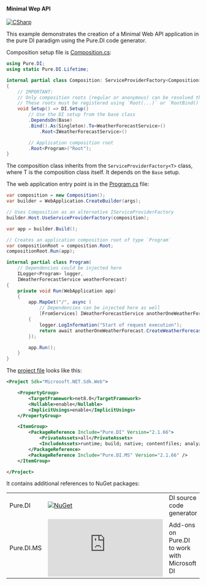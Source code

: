 #### Minimal Wep API

[![CSharp](https://img.shields.io/badge/C%23-code-blue.svg)](/samples/MinimalWebAPI)

This example demonstrates the creation of a Minimal Web API application in the pure DI paradigm using the Pure.DI code generator.

Composition setup file is [Composition.cs](/samples/MinimalWebAPI/Composition.cs):

```c#
using Pure.DI;
using static Pure.DI.Lifetime;

internal partial class Composition: ServiceProviderFactory<Composition>
{
    // IMPORTANT:
    // Only composition roots (regular or anonymous) can be resolved through the `IServiceProvider` interface.
    // These roots must be registered using `Root(...)` or `RootBind()` calls.
    void Setup() => DI.Setup()
        // Use the DI setup from the base class
        .DependsOn(Base)
        .Bind().As(Singleton).To<WeatherForecastService>()
            .Root<IWeatherForecastService>()

        // Application composition root
        .Root<Program>("Root");
}
```

The composition class inherits from the `ServiceProviderFactory<T>` class, where T is the composition class itself. It depends on the `Base` setup.

The web application entry point is in the [Program.cs](/samples/MinimalWebAPI/Program.cs) file:

```c#
var composition = new Composition();
var builder = WebApplication.CreateBuilder(args);

// Uses Composition as an alternative IServiceProviderFactory
builder.Host.UseServiceProviderFactory(composition);

var app = builder.Build();

// Creates an application composition root of type `Program`
var compositionRoot = composition.Root;
compositionRoot.Run(app);

internal partial class Program(
    // Dependencies could be injected here
    ILogger<Program> logger,
    IWeatherForecastService weatherForecast)
{
    private void Run(WebApplication app)
    {
        app.MapGet("/", async (
            // Dependencies can be injected here as well
            [FromServices] IWeatherForecastService anotherOneWeatherForecast) =>
        {
            logger.LogInformation("Start of request execution");
            return await anotherOneWeatherForecast.CreateWeatherForecastAsync().ToListAsync();
        });

        app.Run();
    }
}
```

The [project file](/samples/WebAPI/WebAPI.csproj) looks like this:

```xml
<Project Sdk="Microsoft.NET.Sdk.Web">

    <PropertyGroup>
        <TargetFramework>net8.0</TargetFramework>
        <Nullable>enable</Nullable>
        <ImplicitUsings>enable</ImplicitUsings>
    </PropertyGroup>

    <ItemGroup>
        <PackageReference Include="Pure.DI" Version="2.1.66">
            <PrivateAssets>all</PrivateAssets>
            <IncludeAssets>runtime; build; native; contentfiles; analyzers; buildtransitive</IncludeAssets>
        </PackageReference>
        <PackageReference Include="Pure.DI.MS" Version="2.1.66" />
    </ItemGroup>

</Project>
```

It contains additional references to NuGet packages:

|            |                                                                                                  |                                              |
|------------|--------------------------------------------------------------------------------------------------|:---------------------------------------------|
| Pure.DI    | [![NuGet](https://img.shields.io/nuget/v/Pure.DI)](https://www.nuget.org/packages/Pure.DI)       | DI source code generator                     |
| Pure.DI.MS | [![NuGet](https://img.shields.io/nuget/v/Pure.DI.MS)](https://www.nuget.org/packages/Pure.DI.MS) | Add-ons on Pure.DI to work with Microsoft DI |
